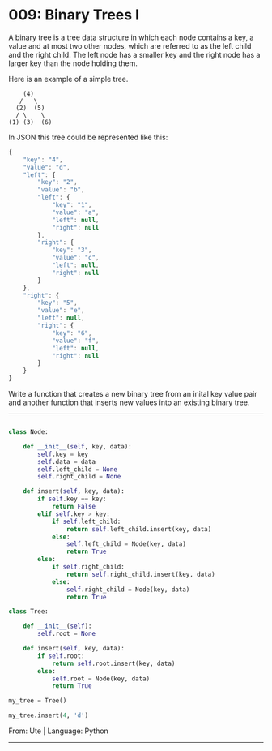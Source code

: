 # 009: Binary Trees I

A binary tree is a tree data structure in which each node contains a key, a value and at most two other nodes, which are referred to as the left child and the right child. The left node has a smaller key and the right node has a larger key than the node holding them.

Here is an example of a simple tree.

```
    (4)
   /   \
  (2)  (5)
  / \    \
(1) (3)  (6)
```

In JSON this tree could be represented like this:

```javascript
{
	"key": "4",
	"value": "d",
	"left": {
		"key": "2",
		"value": "b",
		"left": {
			"key": "1",
			"value": "a",
			"left": null,
			"right": null
		},
		"right": {
			"key": "3",
			"value": "c",
			"left": null,
			"right": null
		}
	},
	"right": {
		"key": "5",
		"value": "e",
		"left": null,
		"right": {
			"key": "6",
			"value": "f",
			"left": null,
			"right": null
		}
	}
}
```

Write a function that creates a new binary tree from an inital key value pair and another function that inserts new values into an existing binary tree.

---

```python

class Node:

    def __init__(self, key, data):
        self.key = key
        self.data = data
        self.left_child = None
        self.right_child = None

    def insert(self, key, data):
        if self.key == key:
            return False
        elif self.key > key:
            if self.left_child:
                return self.left_child.insert(key, data)
            else:
                self.left_child = Node(key, data)
                return True
        else:
            if self.right_child:
                return self.right_child.insert(key, data)
            else:
                self.right_child = Node(key, data)
                return True

class Tree:

    def __init__(self):
        self.root = None

    def insert(self, key, data):
        if self.root:
            return self.root.insert(key, data)
        else:
            self.root = Node(key, data)
            return True

my_tree = Tree()

my_tree.insert(4, 'd')

```
From: Ute | Language: Python

---
